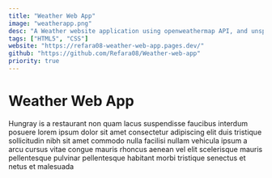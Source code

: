 ```yaml
---
title: "Weather Web App"
image: "weatherapp.png"
desc: "A Weather website application using openweathermap API, and unsplash API Hungray is a restaurant non quam lacus suspendisse faucibus interdum posuere lorem ipsum dolor sit amet consectetur adipiscing elit duis tristique sollicitudin nibh sit amet commodo nulla facilisi nullam vehicula ipsum a arcu cursus vitae congue mauris rhoncus aenean vel elit scelerisque mauris pellentesque pulvinar pellentesque habitant morbi tristique senectus et netus et malesuada"
tags: ["HTML5", "CSS"]
website: "https://refara08-weather-web-app.pages.dev/"
github: "https://github.com/Refara08/Weather-web-app"
priority: true
---
```


# Weather Web App

Hungray is a restaurant non quam lacus suspendisse faucibus interdum posuere lorem ipsum dolor sit amet consectetur adipiscing elit duis tristique sollicitudin nibh sit amet commodo nulla facilisi nullam vehicula ipsum a arcu cursus vitae congue mauris rhoncus aenean vel elit scelerisque mauris pellentesque pulvinar pellentesque habitant morbi tristique senectus et netus et malesuada
